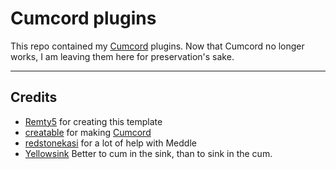 # Cumcord plugins

This repo contained my [Cumcord](https://github.com/Cumcord/Cumcord/) plugins. Now that Cumcord no longer works, I am leaving them here for preservation's sake.

---

## Credits

- [Remty5](https://github.com/Remty5) for creating this template
- [creatable](https://github.com/Cr3atable) for making [Cumcord](https://github.com/Cumcord/Cumcord/)
- [redstonekasi](https://github.com/redstonekasi) for a lot of help with Meddle
- [Yellowsink](https://github.com/yellowsink) Better to cum in the sink, than to sink in the cum.
